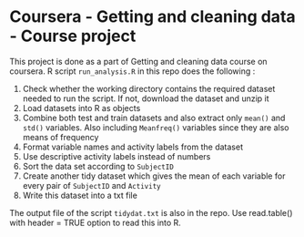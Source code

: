 # Coursera - Getting and cleaning data - Course project

This project is done as a part of Getting and cleaning data course on coursera. R script `run_analysis.R` in this repo does the following :
 1. Check whether the working directory contains the required dataset needed to run the script. If not, download the dataset and unzip it
 2. Load datasets into R as objects
 3. Combine both test and train datasets and also extract only `mean()` and `std()` variables. Also including `Meanfreq()` variables since they are also means of frequency
 4. Format variable names and activity labels from the dataset
 5. Use descriptive activity labels instead of numbers
 6. Sort the data set according to `SubjectID`
 7. Create another tidy dataset which gives the mean of each variable for every pair of `SubjectID` and `Activity`
 8. Write this dataset into a txt file

The output file of the script `tidydat.txt` is also in the repo. Use read.table() with header = TRUE option to read this into R.
 


